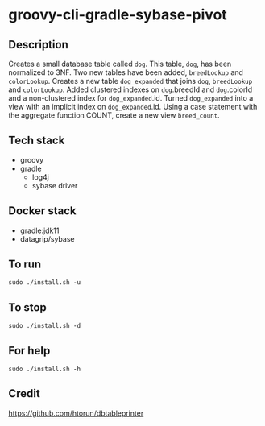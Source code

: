 # groovy-cli-gradle-sybase-pivot

## Description
Creates a small database table
called `dog`. This table, `dog`, has been normalized to 3NF.
Two new tables have been added, `breedLookup` and `colorLookup`.
Creates a new table `dog_expanded` that joins
`dog`, `breedLookup` and `colorLookup`. Added clustered indexes on
`dog`.breedId and `dog`.colorId and a non-clustered index for
`dog_expanded`.id. Turned `dog_expanded` into a view with an
implicit index on `dog_expanded`.id. Using a case statement with the aggregate function
COUNT, create a new view `breed_count`.

## Tech stack
- groovy
- gradle
  - log4j
  - sybase driver

## Docker stack
- gradle:jdk11
- datagrip/sybase

## To run
`sudo ./install.sh -u`

## To stop
`sudo ./install.sh -d`

## For help
`sudo ./install.sh -h`

## Credit
https://github.com/htorun/dbtableprinter